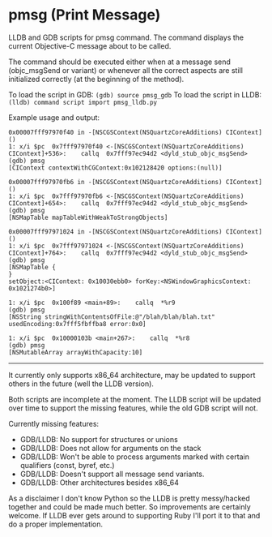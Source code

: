 pmsg (Print Message)
====

LLDB and GDB scripts for pmsg command. The command displays the current Objective-C message about to be called.


The command should be executed either when at a message send (objc_msgSend or variant) or whenever all the correct aspects are still initialized correctly (at the beginning of the method).

To load the script in GDB: `(gdb) source pmsg_gdb`
To load the script in LLDB: `(lldb) command script import pmsg_lldb.py`

Example usage and output: 

	0x00007fff97970f40 in -[NSCGSContext(NSQuartzCoreAdditions) CIContext] ()
	1: x/i $pc  0x7fff97970f40 <-[NSCGSContext(NSQuartzCoreAdditions) CIContext]+536>:    callq  0x7fff97ec94d2 <dyld_stub_objc_msgSend>
	(gdb) pmsg
	[CIContext contextWithCGContext:0x102128420 options:(null)]

	0x00007fff97970fb6 in -[NSCGSContext(NSQuartzCoreAdditions) CIContext] ()
	1: x/i $pc  0x7fff97970fb6 <-[NSCGSContext(NSQuartzCoreAdditions) CIContext]+654>:    callq  0x7fff97ec94d2 <dyld_stub_objc_msgSend>
	(gdb) pmsg
	[NSMapTable mapTableWithWeakToStrongObjects]

	0x00007fff97971024 in -[NSCGSContext(NSQuartzCoreAdditions) CIContext] ()
	1: x/i $pc  0x7fff97971024 <-[NSCGSContext(NSQuartzCoreAdditions) CIContext]+764>:    callq  0x7fff97ec94d2 <dyld_stub_objc_msgSend>
	(gdb) pmsg
	[NSMapTable {
	}
	setObject:<CIContext: 0x10030ebb0> forKey:<NSWindowGraphicsContext: 0x1021274b0>]

	1: x/i $pc  0x100f89 <main+89>:    callq  *%r9
	(gdb) pmsg
	[NSString stringWithContentsOfFile:@"/blah/blah/blah.txt" usedEncoding:0x7fff5fbffba8 error:0x0]

	1: x/i $pc  0x10000103b <main+267>:    callq  *%r8
	(gdb) pmsg
	[NSMutableArray arrayWithCapacity:10]


- - -

It currently only supports x86_64 architecture, may be updated to support others in the future (well the LLDB version). 


Both scripts are incomplete at the moment. The LLDB script will be updated over time to support the missing features, while the old GDB script will not.

Currently missing features:
 * GDB/LLDB: No support for structures or unions
 * GDB/LLDB: Does not allow for arguments on the stack
 * GDB/LLDB: Won't be able to process arguments marked with certain qualifiers (const, byref, etc.)
 * GDB/LLDB: Doesn't support all message send variants.
 * GDB/LLDB: Other architectures besides x86_64

As a disclaimer I don't know Python so the LLDB is pretty messy/hacked together and could be made much better. So improvements are certainly welcome. If LLDB ever gets around to supporting Ruby I'll port it to that and do a proper implementation.
